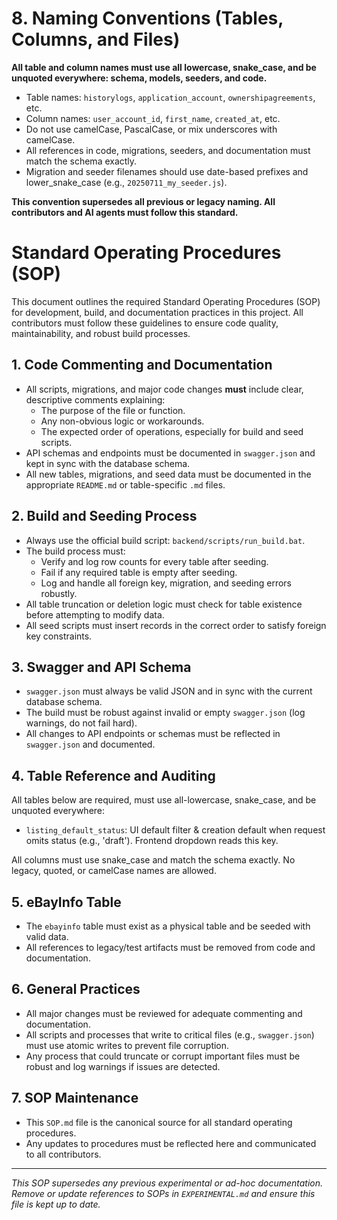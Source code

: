 # 8. Naming Conventions (Tables, Columns, and Files)

**All table and column names must use all lowercase, snake_case, and be unquoted everywhere: schema, models, seeders, and code.**

- Table names: `historylogs`, `application_account`, `ownershipagreements`, etc.
- Column names: `user_account_id`, `first_name`, `created_at`, etc.
- Do not use camelCase, PascalCase, or mix underscores with camelCase.
- All references in code, migrations, seeders, and documentation must match the schema exactly.
- Migration and seeder filenames should use date-based prefixes and lower_snake_case (e.g., `20250711_my_seeder.js`).

**This convention supersedes all previous or legacy naming. All contributors and AI agents must follow this standard.**
# Standard Operating Procedures (SOP)

This document outlines the required Standard Operating Procedures (SOP) for development, build, and documentation practices in this project. All contributors must follow these guidelines to ensure code quality, maintainability, and robust build processes.

## 1. Code Commenting and Documentation
- All scripts, migrations, and major code changes **must** include clear, descriptive comments explaining:
  - The purpose of the file or function.
  - Any non-obvious logic or workarounds.
  - The expected order of operations, especially for build and seed scripts.
- API schemas and endpoints must be documented in `swagger.json` and kept in sync with the database schema.
- All new tables, migrations, and seed data must be documented in the appropriate `README.md` or table-specific `.md` files.

## 2. Build and Seeding Process
- Always use the official build script: `backend/scripts/run_build.bat`.
- The build process must:
  - Verify and log row counts for every table after seeding.
  - Fail if any required table is empty after seeding.
  - Log and handle all foreign key, migration, and seeding errors robustly.
- All table truncation or deletion logic must check for table existence before attempting to modify data.
- All seed scripts must insert records in the correct order to satisfy foreign key constraints.

## 3. Swagger and API Schema
- `swagger.json` must always be valid JSON and in sync with the current database schema.
- The build must be robust against invalid or empty `swagger.json` (log warnings, do not fail hard).
- All changes to API endpoints or schemas must be reflected in `swagger.json` and documented.

## 4. Table Reference and Auditing
All tables below are required, must use all-lowercase, snake_case, and be unquoted everywhere:

- `listing_default_status`: UI default filter & creation default when request omits status (e.g., 'draft'). Frontend dropdown reads this key.

All columns must use snake_case and match the schema exactly. No legacy, quoted, or camelCase names are allowed.

## 5. eBayInfo Table
- The `ebayinfo` table must exist as a physical table and be seeded with valid data.
- All references to legacy/test artifacts must be removed from code and documentation.

## 6. General Practices
- All major changes must be reviewed for adequate commenting and documentation.
- All scripts and processes that write to critical files (e.g., `swagger.json`) must use atomic writes to prevent file corruption.
- Any process that could truncate or corrupt important files must be robust and log warnings if issues are detected.

## 7. SOP Maintenance
- This `SOP.md` file is the canonical source for all standard operating procedures.
- Any updates to procedures must be reflected here and communicated to all contributors.

---

*This SOP supersedes any previous experimental or ad-hoc documentation. Remove or update references to SOPs in `EXPERIMENTAL.md` and ensure this file is kept up to date.*
